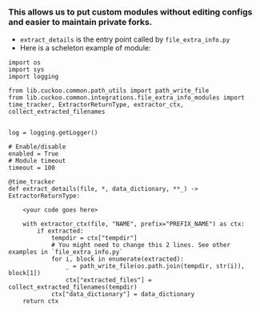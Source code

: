 ### This allows us to put custom modules without editing configs and easier to maintain private forks.

* `extract_details` is the entry point called by `file_extra_info.py`
* Here is a scheleton example of module:

```
import os
import sys
import logging

from lib.cuckoo.common.path_utils import path_write_file
from lib.cuckoo.common.integrations.file_extra_info_modules import time_tracker, ExtractorReturnType, extractor_ctx, collect_extracted_filenames


log = logging.getLogger()

# Enable/disable
enabled = True
# Module timeout
timeout = 100

@time_tracker
def extract_details(file, *, data_dictionary, **_) -> ExtractorReturnType:

    <your code goes here>

    with extractor_ctx(file, "NAME", prefix="PREFIX_NAME") as ctx:
        if extracted:
            tempdir = ctx["tempdir"]
            # You might need to change this 2 lines. See other examples in `file_extra_info.py`
            for i, block in enumerate(extracted):
                _ = path_write_file(os.path.join(tempdir, str(i)), block[1])
                ctx["extracted_files"] = collect_extracted_filenames(tempdir)
            ctx["data_dictionary"] = data_dictionary
    return ctx

```
